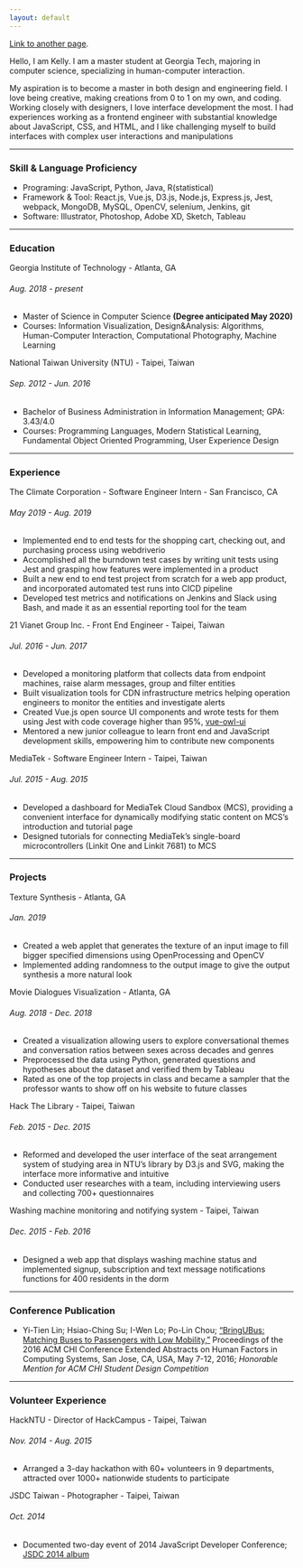 ```yaml
---
layout: default
---
```


[Link to another page](./keep-it-real.html).

Hello, I am Kelly.
I am a master student at Georgia Tech, majoring in computer science, specializing in human-computer interaction. 

My aspiration is to become a master in both design and engineering field. I love being creative, making creations from 0 to 1 on my own, and coding. Working closely with designers, I love interface development the most. I had experiences working as a frontend engineer with substantial knowledge about JavaScript, CSS, and HTML, and I like challenging myself to build interfaces with complex user interactions and manipulations

* * *

### Skill & Language Proficiency

- Programing: JavaScript, Python, Java, R(statistical)
- Framework & Tool: React.js, Vue.js, D3.js, Node.js, Express.js, Jest, webpack, MongoDB, MySQL, OpenCV, selenium, Jenkins, git
- Software: Illustrator, Photoshop, Adobe XD, Sketch, Tableau

* * *

### Education

<dt>Georgia Institute of Technology - Atlanta, GA</dt>

###### Aug. 2018 - present

- Master of Science in Computer Science **(Degree anticipated May 2020)**
- Courses: Information Visualization, Design&Analysis: Algorithms, Human-Computer Interaction, Computational Photography, Machine Learning

<dt>National Taiwan University (NTU) -  Taipei, Taiwan</dt>
  
######  Sep. 2012 - Jun. 2016

-   Bachelor of Business Administration in Information Management; GPA: 3.43/4.0
-   Courses: Programming Languages, Modern Statistical Learning, Fundamental Object Oriented Programming, User Experience Design

* * *

### Experience

<dt>The Climate Corporation - Software Engineer Intern - San Francisco, CA</dt>

######  May 2019 - Aug. 2019

- Implemented end to end tests for the shopping cart, checking out, and purchasing process using webdriverio
- Accomplished all the burndown test cases by writing unit tests using Jest and grasping how features were implemented in a product
- Built a new end to end test project from scratch for a web app product, and incorporated automated test runs into CICD pipeline
- Developed test metrics and notifications on Jenkins and Slack using Bash, and made it as an essential reporting tool for the team

<dt>21 Vianet Group Inc. - Front End Engineer - Taipei, Taiwan</dt>

######  Jul. 2016 - Jun. 2017

- Developed a monitoring platform that collects data from endpoint machines, raise alarm messages, group and filter entities
- Built visualization tools for CDN infrastructure metrics helping operation engineers to monitor the entities and investigate alerts
- Created Vue.js open source UI components and wrote tests for them using Jest with code coverage higher than 95%, [vue-owl-ui](https://github.com/cepave-f2e/vue-owl-ui)
- Mentored a new junior colleague to learn front end and JavaScript development skills, empowering him to contribute new components

<dt>MediaTek - Software Engineer Intern - Taipei, Taiwan</dt>

######  Jul. 2015 - Aug. 2015

- Developed a dashboard for MediaTek Cloud Sandbox (MCS), providing a convenient interface for dynamically modifying static content on MCS’s introduction and tutorial page
- Designed tutorials for connecting MediaTek’s single-board microcontrollers (Linkit One and Linkit 7681) to MCS

* * *

### Projects

<dt>Texture Synthesis - Atlanta, GA</dt>

######  Jan. 2019

- Created a web applet that generates the texture of an input image to fill bigger specified dimensions using OpenProcessing and OpenCV
- Implemented adding randomness to the output image to give the output synthesis a more natural look

<dt>Movie Dialogues Visualization - Atlanta, GA</dt>

######  Aug. 2018 - Dec. 2018

- Created a visualization allowing users to explore conversational themes and conversation ratios between sexes across decades and genres
- Preprocessed the data using Python, generated questions and hypotheses about the dataset and verified them by Tableau
- Rated as one of the top projects in class and became a sampler that the professor wants to show off on his website to future classes

<dt>Hack The Library - Taipei, Taiwan</dt>

######  Feb. 2015 - Dec. 2015

- Reformed and developed the user interface of the seat arrangement system of studying area in NTU’s library by D3.js and SVG, making the interface more informative and intuitive
- Conducted user researches with a team, including interviewing users and collecting 700+ questionnaires

<dt>Washing machine monitoring and notifying system - Taipei, Taiwan</dt>

######  Dec. 2015 - Feb. 2016

- Designed a web app that displays washing machine status and implemented signup, subscription and text message notifications functions for 400 residents in the dorm

* * *

### Conference Publication

- Yi-Tien Lin; Hsiao-Ching Su; I-Wen Lo; Po-Lin Chou; [“BringUBus: Matching Buses to Passengers with Low Mobility,”](https://dl.acm.org/citation.cfm?id=2890640) Proceedings of the 2016 ACM CHI Conference Extended Abstracts on Human Factors in Computing Systems, San Jose, CA, USA, May 7-12, 2016; *Honorable Mention for ACM CHI Student Design Competition*

* * *

### Volunteer Experience

<dt>HackNTU - Director of HackCampus -  Taipei, Taiwan</dt>

######  Nov. 2014 - Aug. 2015

- Arranged a 3-day hackathon with 60+ volunteers in 9 departments, attracted over 1000+ nationwide students to participate

<dt>JSDC Taiwan - Photographer -  Taipei, Taiwan</dt>

######  Oct. 2014

- Documented two-day event of 2014 JavaScript Developer Conference; [JSDC 2014 album](https://www.flickr.com/photos/jsdc2014/sets/72157648408915008/)


